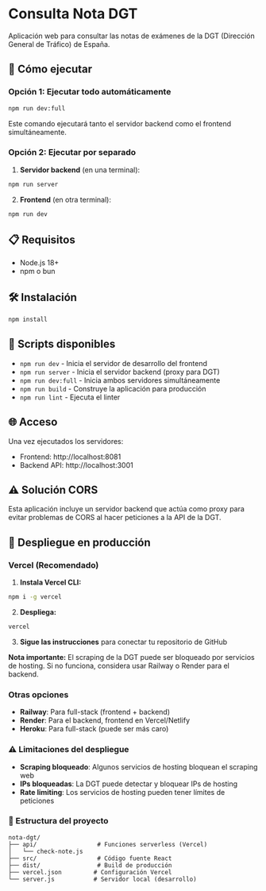 # Consulta Nota DGT

Aplicación web para consultar las notas de exámenes de la DGT (Dirección General de Tráfico) de España.

## 🚀 Cómo ejecutar

### Opción 1: Ejecutar todo automáticamente
```bash
npm run dev:full
```

Este comando ejecutará tanto el servidor backend como el frontend simultáneamente.

### Opción 2: Ejecutar por separado

1. **Servidor backend** (en una terminal):
```bash
npm run server
```

2. **Frontend** (en otra terminal):
```bash
npm run dev
```

## 📋 Requisitos

- Node.js 18+
- npm o bun

## 🛠️ Instalación

```bash
npm install
```

## 🔧 Scripts disponibles

- `npm run dev` - Inicia el servidor de desarrollo del frontend
- `npm run server` - Inicia el servidor backend (proxy para DGT)
- `npm run dev:full` - Inicia ambos servidores simultáneamente
- `npm run build` - Construye la aplicación para producción
- `npm run lint` - Ejecuta el linter

## 🌐 Acceso

Una vez ejecutados los servidores:
- Frontend: http://localhost:8081
- Backend API: http://localhost:3001

## ⚠️ Solución CORS

Esta aplicación incluye un servidor backend que actúa como proxy para evitar problemas de CORS al hacer peticiones a la API de la DGT.

## 🚀 Despliegue en producción

### Vercel (Recomendado)
1. **Instala Vercel CLI:**
```bash
npm i -g vercel
```

2. **Despliega:**
```bash
vercel
```

3. **Sigue las instrucciones** para conectar tu repositorio de GitHub

**Nota importante:** El scraping de la DGT puede ser bloqueado por servicios de hosting. Si no funciona, considera usar Railway o Render para el backend.

### Otras opciones
- **Railway**: Para full-stack (frontend + backend)
- **Render**: Para el backend, frontend en Vercel/Netlify
- **Heroku**: Para full-stack (puede ser más caro)

### ⚠️ Limitaciones del despliegue
- **Scraping bloqueado**: Algunos servicios de hosting bloquean el scraping web
- **IPs bloqueadas**: La DGT puede detectar y bloquear IPs de hosting
- **Rate limiting**: Los servicios de hosting pueden tener límites de peticiones

### 🔧 Estructura del proyecto
```
nota-dgt/
├── api/                 # Funciones serverless (Vercel)
│   └── check-note.js
├── src/                 # Código fuente React
├── dist/                # Build de producción
├── vercel.json         # Configuración Vercel
└── server.js           # Servidor local (desarrollo)
```